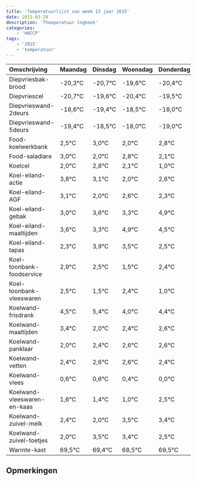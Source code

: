 ```yaml
---
title: 'Temperatuurlijst van week 13 jaar 2015'
date: 2015-03-29
description: 'Themperatuur logboek'
categories:
    - 'HACCP'
tags:
    - '2015'
    - 'temperatuur'
---
```

|Omschrijving|Maandag|Dinsdag|Woensdag|Donderdag|Vrijdag|Zaterdag|Zondag|
|:---|:---|:---|:---|:---|:---|:---|:---|
|Diepvriesbak-brood|-20,3°C|-20,7°C|-19,6°C|-20,4°C|-19,5°C|-19,0°C|-20,0°C|
|Diepvriescel|-20,7°C|-19,6°C|-20,4°C|-19,5°C|-19,0°C|-20,0°C|-19,2°C|
|Diepvrieswand-2deurs|-18,6°C|-19,4°C|-18,5°C|-18,0°C|-19,0°C|-18,2°C|-18,9°C|
|Diepvrieswand-5deurs|-19,4°C|-18,5°C|-18,0°C|-19,0°C|-18,2°C|-18,9°C|-20,0°C|
|Food-koelwerkbank|2,5°C|3,0°C|2,0°C|2,8°C|2,1°C|1,0°C|1,6°C|
|Food-saladiare|3,0°C|2,0°C|2,8°C|2,1°C|1,0°C|1,6°C|1,3°C|
|Koelcel|2,0°C|2,8°C|2,1°C|1,0°C|1,6°C|1,3°C|2,9°C|
|Koel-eiland-actie|3,8°C|3,1°C|2,0°C|2,6°C|2,3°C|3,9°C|3,5°C|
|Koel-eiland-AGF|3,1°C|2,0°C|2,6°C|2,3°C|3,9°C|3,5°C|2,5°C|
|Koel-eiland-gebak|3,0°C|3,6°C|3,3°C|4,9°C|4,5°C|3,5°C|4,4°C|
|Koel-eiland-maaltijden|3,6°C|3,3°C|4,9°C|4,5°C|3,5°C|4,4°C|3,0°C|
|Koel-eiland-tapas|2,3°C|3,9°C|3,5°C|2,5°C|3,4°C|2,0°C|2,4°C|
|Koel-toonbank-foodservice|2,9°C|2,5°C|1,5°C|2,4°C|1,0°C|1,4°C|1,6°C|
|Koel-toonbank-vleeswaren|2,5°C|1,5°C|2,4°C|1,0°C|1,4°C|1,6°C|1,6°C|
|Koelwand-frisdrank|4,5°C|5,4°C|4,0°C|4,4°C|4,6°C|4,6°C|4,4°C|
|Koelwand-maaltijden|3,4°C|2,0°C|2,4°C|2,6°C|2,6°C|2,4°C|2,0°C|
|Koelwand-panklaar|2,0°C|2,4°C|2,6°C|2,6°C|2,4°C|2,0°C|3,5°C|
|Koelwand-vetten|2,4°C|2,6°C|2,6°C|2,4°C|2,0°C|3,5°C|3,4°C|
|Koelwand-vlees|0,6°C|0,6°C|0,4°C|0,0°C|1,5°C|1,4°C|0,5°C|
|Koelwand-vleeswaren-en-kaas|1,6°C|1,4°C|1,0°C|2,5°C|2,4°C|1,5°C|2,5°C|
|Koelwand-zuivel-melk|2,4°C|2,0°C|3,5°C|3,4°C|2,5°C|3,5°C|2,2°C|
|Koelwand-zuivel-toetjes|2,0°C|3,5°C|3,4°C|2,5°C|3,5°C|2,2°C|3,9°C|
|Warmte-kast|69,5°C|69,4°C|68,5°C|69,5°C|68,2°C|69,9°C|68,3°C|

## Opmerkingen


